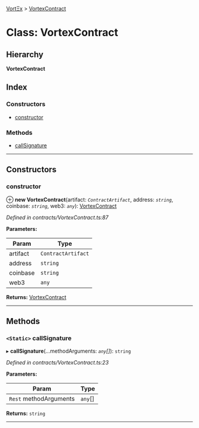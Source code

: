 [VortΞx](../README.md) > [VortexContract](../classes/vortexcontract.md)

# Class: VortexContract

## Hierarchy

**VortexContract**

## Index

### Constructors

* [constructor](vortexcontract.md#constructor)

### Methods

* [callSignature](vortexcontract.md#callsignature)

---

## Constructors

<a id="constructor"></a>

###  constructor

⊕ **new VortexContract**(artifact: *`ContractArtifact`*, address: *`string`*, coinbase: *`string`*, web3: *`any`*): [VortexContract](vortexcontract.md)

*Defined in contracts/VortexContract.ts:87*

**Parameters:**

| Param | Type |
| ------ | ------ |
| artifact | `ContractArtifact` | 
| address | `string` | 
| coinbase | `string` | 
| web3 | `any` | 

**Returns:** [VortexContract](vortexcontract.md)

___

## Methods

<a id="callsignature"></a>

### `<Static>` callSignature

▸ **callSignature**(...methodArguments: *`any`[]*): `string`

*Defined in contracts/VortexContract.ts:23*

**Parameters:**

| Param | Type |
| ------ | ------ |
| `Rest` methodArguments | `any`[] | 

**Returns:** `string`

___

